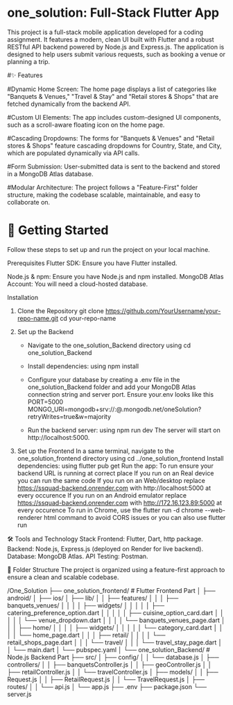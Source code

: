 # one_solution: Full-Stack Flutter App

This project is a full-stack mobile application developed for a coding assignment. It features a modern, clean UI built with Flutter and a robust RESTful API backend powered by Node.js and Express.js. The application is designed to help users submit various requests, such as booking a venue or planning a trip.

#✨ Features

#Dynamic Home Screen: The home page displays a list of categories like "Banquets & Venues," "Travel & Stay" and "Retail stores & Shops" that are fetched dynamically from the backend API.

#Custom UI Elements: The app includes custom-designed UI components, such as a scroll-aware floating icon on the home page.

#Cascading Dropdowns: The forms for "Banquets & Venues" and "Retail stores & Shops" feature cascading dropdowns for Country, State, and City, which are populated dynamically via API calls.

#Form Submission: User-submitted data is sent to the backend and stored in a MongoDB Atlas database.

#Modular Architecture: The project follows a "Feature-First" folder structure, making the codebase scalable, maintainable, and easy to collaborate on.

# 🚀 Getting Started
Follow these steps to set up and run the project on your local machine.

 Prerequisites
 Flutter SDK: Ensure you have Flutter installed.  
 
 Node.js & npm: Ensure you have Node.js and npm installed.
 MongoDB Atlas Account: You will need a cloud-hosted database.

 Installation
 1. Clone the Repository
     git clone https://github.com/YourUsername/your-repo-name.git
     cd your-repo-name
    
 3. Set up the Backend
     - Navigate to the one_solution_Backend directory using cd one_solution_Backend
    
     - Install dependencies: using npm install
    
     - Configure your database by creating a .env file in the one_solution_Backend folder and add your MongoDB Atlas connection string and server port.
     Ensure your.env looks like this   
        PORT=5000
          MONGO_URI=mongodb+srv://<username>:<password>@<cluster-name>.mongodb.net/oneSolution?retryWrites=true&w=majority
     - Run the backend server: using npm run dev
   The server will start on http://localhost:5000.
 4. Set up the Frontend
    In a same  terminal, navigate to the one_solution_frontend directory using cd ../one_solution_frontend
    Install dependencies: using flutter pub get
    Run the app:
     To run ensure your backend URL is running at correct place
       If you  run on an Real device you can run the same code
       If you  run on an Web/desktop replace https://ssquad-backend.onrender.com with http://localhost:5000 at every occurence
       If you  run on an Android emulator replace https://ssquad-backend.onrender.com with http://172.16.123.89:5000 at every occurence
     To run in Chrome, use the flutter run -d chrome --web-renderer html command to avoid CORS issues or you can also use flutter run

🛠️ Tools and Technology Stack
    Frontend: Flutter, Dart, http package.
    Backend: Node.js, Express.js (deployed on Render for live backend).
    Database: MongoDB Atlas.
    API Testing: Postman.

📂 Folder Structure
The project is organized using a feature-first approach to ensure a clean and scalable codebase.

/One_Solution
├── one_solution_frontend/                  # Flutter Frontend Part
│   ├── android/
│   ├── ios/
│   ├── lib/
│   │   ├── features/
│   │   │   ├── banquets_venues/
│   │   │   │   ├── widgets/
│   │   │   │   │   ├── catering_preference_option.dart
│   │   │   │   │   ├── cuisine_option_card.dart
│   │   │   │   │   └── venue_dropdown.dart
│   │   │   │   └── banquets_venues_page.dart
│   │   │   ├── home/
│   │   │   │   ├── widgets/
│   │   │   │   │   └── category_card.dart
│   │   │   │   └── home_page.dart
│   │   │   ├── retail/
│   │   │   │   └── retail_shops_page.dart
│   │   │   └── travel/
│   │   │       └── travel_stay_page.dart
│   │   └── main.dart
│   └── pubspec.yaml
│
└── one_solution_Backend/          # Node.js Backend Part
    ├── src/
    │   ├── config/
    │   │   └── database.js
    │   ├── controllers/
    │   │   ├── banquetsController.js
    │   │   ├── geoController.js
    │   │   ├── retailController.js
    │   │   └── travelController.js
    │   ├── models/
    │   │   ├── Request.js
    │   │   ├── RetailRequest.js
    │   │   └── TravelRequest.js
    │   ├── routes/
    │   │   └── api.js
    │   └── app.js
    ├── .env
    ├── package.json
    └── server.js
